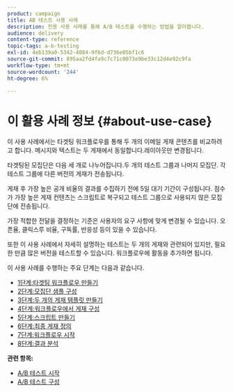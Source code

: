 ```yaml
---
product: campaign
title: AB 테스트 사용 사례
description: 전용 사용 사례를 통해 A/B 테스트를 수행하는 방법을 알아봅니다.
audience: delivery
content-type: reference
topic-tags: a-b-testing
exl-id: 4eb139a0-5342-4084-9f6d-d736e05bf1c6
source-git-commit: 895aa2fd4fa9c7c71c0073e9be33c12d4e92c9fa
workflow-type: tm+mt
source-wordcount: '244'
ht-degree: 6%

---
```


# 이 활용 사례 정보 {#about-use-case}

이 사용 사례에서는 타겟팅 워크플로우를 통해 두 개의 이메일 게재 콘텐츠를 비교하려고 합니다. 메시지와 텍스트는 두 게재에서 동일합니다.레이아웃만 변경됩니다.

타겟팅된 모집단은 다음 세 개로 나누어집니다.두 개의 테스트 그룹과 나머지 모집단. 각 테스트 그룹에 다른 버전의 게재가 전송됩니다.

게재 후 가장 높은 공개 비율의 결과를 수집하기 전에 5일 대기 기간이 구성됩니다. 점수가 가장 높은 게재 컨텐츠는 스크립트로 복구되고 테스트 그룹으로 사용되지 않은 모집단에 전송됩니다.

가장 적합한 전달을 결정하는 기준은 사용자의 요구 사항에 맞게 변경될 수 있습니다. 오픈율, 클릭스루 비율, 구독률, 반응성 등이 있을 수 있습니다.

또한 이 사용 사례에서 자세히 설명하는 테스트는 두 개의 게재와 관련되어 있지만, 필요한 만큼 많은 버전을 테스트할 수 있습니다. 워크플로우에 활동을 추가하면 됩니다.

이 사용 사례를 수행하는 주요 단계는 다음과 같습니다.

* [1단계:타겟팅 워크플로우 만들기](../../delivery/using/a-b-testing-uc-targeting-workflow.md)
* [2단계:모집단 샘플 구성](../../delivery/using/a-b-testing-uc-population-samples.md)
* [3단계:두 개의 게재 템플릿 만들기](../../delivery/using/a-b-testing-uc-delivery-templates.md)
* [4단계:워크플로우에서 게재 구성](../../delivery/using/a-b-testing-uc-configuring-deliveries.md)
* [5단계:스크립트 만들기](../../delivery/using/a-b-testing-uc-script.md)
* [6단계:최종 게재 정의](../../delivery/using/a-b-testing-uc-final-delivery.md)
* [7단계:워크플로우 시작](../../delivery/using/a-b-testing-uc-start-workflow.md)
* [8단계:결과 분석](../../delivery/using/a-b-testing-uc-analyzing.md)

**관련 항목:**

* [A/B 테스트 시작](../../delivery/using/get-started-a-b-testing.md)
* [A/B 테스트 구성](../../delivery/using/configuring-a-b-testing.md)
